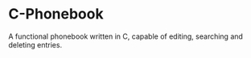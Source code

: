 # C-Phonebook
A functional phonebook written in C, capable of editing, searching and deleting entries. 
